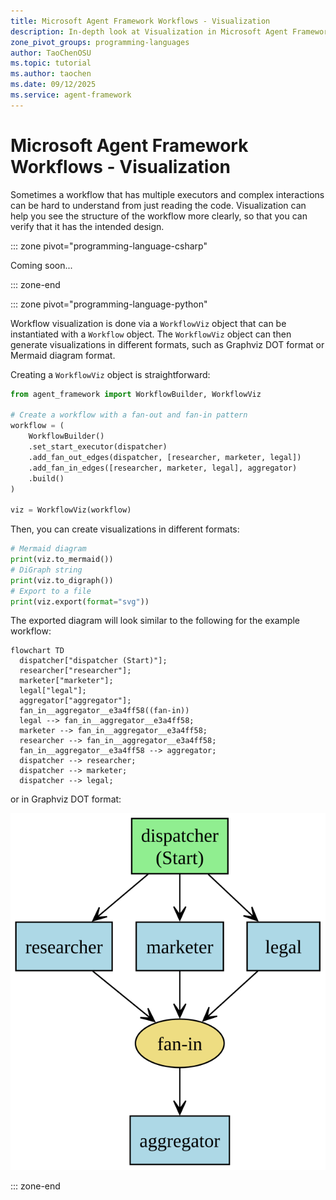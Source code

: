 ```yaml
---
title: Microsoft Agent Framework Workflows - Visualization
description: In-depth look at Visualization in Microsoft Agent Framework Workflows.
zone_pivot_groups: programming-languages
author: TaoChenOSU
ms.topic: tutorial
ms.author: taochen
ms.date: 09/12/2025
ms.service: agent-framework
---
```


# Microsoft Agent Framework Workflows - Visualization

Sometimes a workflow that has multiple executors and complex interactions can be hard to understand from just reading the code. Visualization can help you see the structure of the workflow more clearly, so that you can verify that it has the intended design.

::: zone pivot="programming-language-csharp"

Coming soon...

::: zone-end

::: zone pivot="programming-language-python"

Workflow visualization is done via a `WorkflowViz` object that can be instantiated with a `Workflow` object. The `WorkflowViz` object can then generate visualizations in different formats, such as Graphviz DOT format or Mermaid diagram format.

Creating a `WorkflowViz` object is straightforward:

```python
from agent_framework import WorkflowBuilder, WorkflowViz

# Create a workflow with a fan-out and fan-in pattern
workflow = (
    WorkflowBuilder()
    .set_start_executor(dispatcher)
    .add_fan_out_edges(dispatcher, [researcher, marketer, legal])
    .add_fan_in_edges([researcher, marketer, legal], aggregator)
    .build()
)

viz = WorkflowViz(workflow)
```

Then, you can create visualizations in different formats:

```python
# Mermaid diagram
print(viz.to_mermaid())
# DiGraph string
print(viz.to_digraph())
# Export to a file
print(viz.export(format="svg"))
```

The exported diagram will look similar to the following for the example workflow:

```mermaid
flowchart TD
  dispatcher["dispatcher (Start)"];
  researcher["researcher"];
  marketer["marketer"];
  legal["legal"];
  aggregator["aggregator"];
  fan_in__aggregator__e3a4ff58((fan-in))
  legal --> fan_in__aggregator__e3a4ff58;
  marketer --> fan_in__aggregator__e3a4ff58;
  researcher --> fan_in__aggregator__e3a4ff58;
  fan_in__aggregator__e3a4ff58 --> aggregator;
  dispatcher --> researcher;
  dispatcher --> marketer;
  dispatcher --> legal;
```

or in Graphviz DOT format:

![Workflow Diagram](./resources/images/workflow-viz.svg)

::: zone-end
